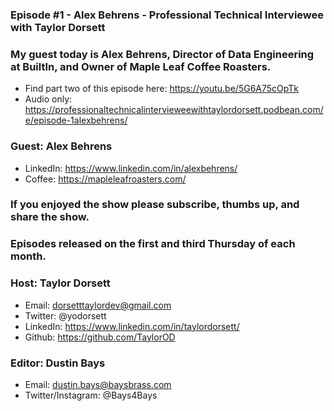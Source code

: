 ### Episode #1 - Alex Behrens - Professional Technical Interviewee with Taylor Dorsett

### My guest today is Alex Behrens, Director of Data Engineering at BuiltIn, and Owner of Maple Leaf Coffee Roasters. 

- Find part two of this episode here: https://youtu.be/5G6A75cOpTk
- Audio only: https://professionaltechnicalintervieweewithtaylordorsett.podbean.com/e/episode-1alexbehrens/

### Guest: Alex Behrens
- LinkedIn: https://www.linkedin.com/in/alexbehrens/
- Coffee: https://mapleleafroasters.com/

### If you enjoyed the show please subscribe, thumbs up, and share the show. 
### Episodes released on the first and third Thursday of each month.

### Host: Taylor Dorsett
- Email: dorsetttaylordev@gmail.com
- Twitter: @yodorsett
- LinkedIn: https://www.linkedin.com/in/taylordorsett/
- Github: https://github.com/TaylorOD

### Editor: Dustin Bays
- Email: dustin.bays@baysbrass.com
- Twitter/Instagram: @Bays4Bays
